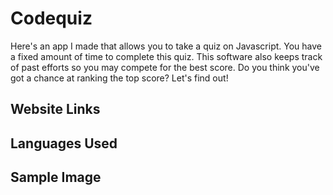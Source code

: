# Codequiz
Here's an app I made that allows you to take a quiz on Javascript. You have a fixed amount of time to complete this quiz. This software also keeps track of past efforts so you may compete for the best score. Do you think you've got a chance at ranking the top score? Let's find out!

## Website Links

## Languages Used

## Sample Image
